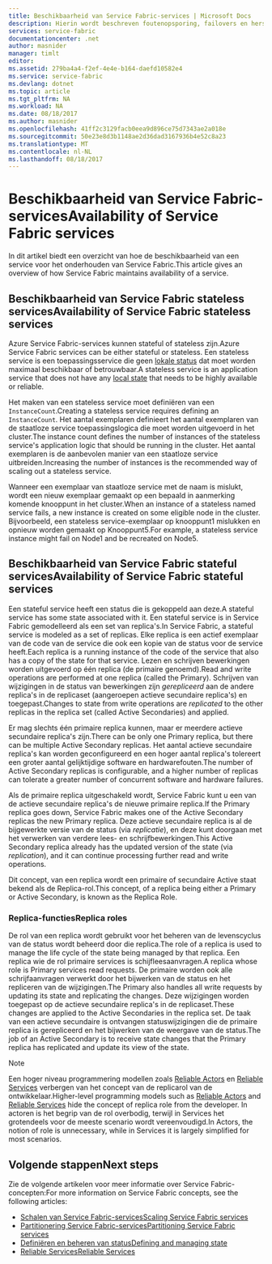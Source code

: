 ```yaml
---
title: Beschikbaarheid van Service Fabric-services | Microsoft Docs
description: Hierin wordt beschreven foutenopsporing, failovers en herstel voor services
services: service-fabric
documentationcenter: .net
author: masnider
manager: timlt
editor: 
ms.assetid: 279ba4a4-f2ef-4e4e-b164-daefd10582e4
ms.service: service-fabric
ms.devlang: dotnet
ms.topic: article
ms.tgt_pltfrm: NA
ms.workload: NA
ms.date: 08/18/2017
ms.author: masnider
ms.openlocfilehash: 41ff2c3129facb0eea9d896ce75d7343ae2a018e
ms.sourcegitcommit: 50e23e8d3b1148ae2d36dad3167936b4e52c8a23
ms.translationtype: MT
ms.contentlocale: nl-NL
ms.lasthandoff: 08/18/2017
---
```

# <a name="availability-of-service-fabric-services"></a><span data-ttu-id="80a1a-103">Beschikbaarheid van Service Fabric-services</span><span class="sxs-lookup"><span data-stu-id="80a1a-103">Availability of Service Fabric services</span></span>
<span data-ttu-id="80a1a-104">In dit artikel biedt een overzicht van hoe de beschikbaarheid van een service voor het onderhouden van Service Fabric.</span><span class="sxs-lookup"><span data-stu-id="80a1a-104">This article gives an overview of how Service Fabric maintains availability of a service.</span></span>

## <a name="availability-of-service-fabric-stateless-services"></a><span data-ttu-id="80a1a-105">Beschikbaarheid van Service Fabric stateless services</span><span class="sxs-lookup"><span data-stu-id="80a1a-105">Availability of Service Fabric stateless services</span></span>
<span data-ttu-id="80a1a-106">Azure Service Fabric-services kunnen stateful of stateless zijn.</span><span class="sxs-lookup"><span data-stu-id="80a1a-106">Azure Service Fabric services can be either stateful or stateless.</span></span> <span data-ttu-id="80a1a-107">Een stateless service is een toepassingsservice die geen [lokale status](service-fabric-concepts-state.md) dat moet worden maximaal beschikbaar of betrouwbaar.</span><span class="sxs-lookup"><span data-stu-id="80a1a-107">A stateless service is an application service that does not have any [local state](service-fabric-concepts-state.md) that needs to be highly available or reliable.</span></span>

<span data-ttu-id="80a1a-108">Het maken van een stateless service moet definiëren van een `InstanceCount`.</span><span class="sxs-lookup"><span data-stu-id="80a1a-108">Creating a stateless service requires defining an `InstanceCount`.</span></span> <span data-ttu-id="80a1a-109">Het aantal exemplaren definieert het aantal exemplaren van de staatloze service toepassingslogica die moet worden uitgevoerd in het cluster.</span><span class="sxs-lookup"><span data-stu-id="80a1a-109">The instance count defines the number of instances of the stateless service's application logic that should be running in the cluster.</span></span> <span data-ttu-id="80a1a-110">Het aantal exemplaren is de aanbevolen manier van een staatloze service uitbreiden.</span><span class="sxs-lookup"><span data-stu-id="80a1a-110">Increasing the number of instances is the recommended way of scaling out a stateless service.</span></span>

<span data-ttu-id="80a1a-111">Wanneer een exemplaar van staatloze service met de naam is mislukt, wordt een nieuw exemplaar gemaakt op een bepaald in aanmerking komende knooppunt in het cluster.</span><span class="sxs-lookup"><span data-stu-id="80a1a-111">When an instance of a stateless named service fails, a new instance is created on some eligible node in the cluster.</span></span> <span data-ttu-id="80a1a-112">Bijvoorbeeld, een stateless service-exemplaar op knooppunt1 mislukken en opnieuw worden gemaakt op Knooppunt5.</span><span class="sxs-lookup"><span data-stu-id="80a1a-112">For example, a stateless service instance might fail on Node1 and be recreated on Node5.</span></span>

## <a name="availability-of-service-fabric-stateful-services"></a><span data-ttu-id="80a1a-113">Beschikbaarheid van Service Fabric stateful services</span><span class="sxs-lookup"><span data-stu-id="80a1a-113">Availability of Service Fabric stateful services</span></span>
<span data-ttu-id="80a1a-114">Een stateful service heeft een status die is gekoppeld aan deze.</span><span class="sxs-lookup"><span data-stu-id="80a1a-114">A stateful service has some state associated with it.</span></span> <span data-ttu-id="80a1a-115">Een stateful service is in Service Fabric gemodelleerd als een set van replica's.</span><span class="sxs-lookup"><span data-stu-id="80a1a-115">In Service Fabric, a stateful service is modeled as a set of replicas.</span></span> <span data-ttu-id="80a1a-116">Elke replica is een actief exemplaar van de code van de service die ook een kopie van de status voor de service heeft.</span><span class="sxs-lookup"><span data-stu-id="80a1a-116">Each replica is a running instance of the code of the service that also has a copy of the state for that service.</span></span> <span data-ttu-id="80a1a-117">Lezen en schrijven bewerkingen worden uitgevoerd op één replica (de primaire genoemd).</span><span class="sxs-lookup"><span data-stu-id="80a1a-117">Read and write operations are performed at one replica (called the Primary).</span></span> <span data-ttu-id="80a1a-118">Schrijven van wijzigingen in de status van bewerkingen zijn *gerepliceerd* aan de andere replica's in de replicaset (aangeroepen actieve secundaire replica's) en toegepast.</span><span class="sxs-lookup"><span data-stu-id="80a1a-118">Changes to state from write operations are *replicated* to the other replicas in the replica set (called Active Secondaries) and applied.</span></span> 

<span data-ttu-id="80a1a-119">Er mag slechts één primaire replica kunnen, maar er meerdere actieve secundaire replica's zijn.</span><span class="sxs-lookup"><span data-stu-id="80a1a-119">There can be only one Primary replica, but there can be multiple Active Secondary replicas.</span></span> <span data-ttu-id="80a1a-120">Het aantal actieve secundaire replica's kan worden geconfigureerd en een hoger aantal replica's tolereert een groter aantal gelijktijdige software en hardwarefouten.</span><span class="sxs-lookup"><span data-stu-id="80a1a-120">The number of Active Secondary replicas is configurable, and a higher number of replicas can tolerate a greater number of concurrent software and hardware failures.</span></span>

<span data-ttu-id="80a1a-121">Als de primaire replica uitgeschakeld wordt, Service Fabric kunt u een van de actieve secundaire replica's de nieuwe primaire replica.</span><span class="sxs-lookup"><span data-stu-id="80a1a-121">If the Primary replica goes down, Service Fabric makes one of the Active Secondary replicas the new Primary replica.</span></span> <span data-ttu-id="80a1a-122">Deze actieve secundaire replica is al de bijgewerkte versie van de status (via *replicatie*), en deze kunt doorgaan met het verwerken van verdere lees- en schrijfbewerkingen.</span><span class="sxs-lookup"><span data-stu-id="80a1a-122">This Active Secondary replica already has the updated version of the state (via *replication*), and it can continue processing further read and write operations.</span></span>

<span data-ttu-id="80a1a-123">Dit concept, van een replica wordt een primaire of secundaire Active staat bekend als de Replica-rol.</span><span class="sxs-lookup"><span data-stu-id="80a1a-123">This concept, of a replica being either a Primary or Active Secondary, is known as the Replica Role.</span></span>

### <a name="replica-roles"></a><span data-ttu-id="80a1a-124">Replica-functies</span><span class="sxs-lookup"><span data-stu-id="80a1a-124">Replica roles</span></span>
<span data-ttu-id="80a1a-125">De rol van een replica wordt gebruikt voor het beheren van de levenscyclus van de status wordt beheerd door die replica.</span><span class="sxs-lookup"><span data-stu-id="80a1a-125">The role of a replica is used to manage the life cycle of the state being managed by that replica.</span></span> <span data-ttu-id="80a1a-126">Een replica wie de rol primaire services is schijfleesaanvragen.</span><span class="sxs-lookup"><span data-stu-id="80a1a-126">A replica whose role is Primary services read requests.</span></span> <span data-ttu-id="80a1a-127">De primaire worden ook alle schrijfaanvragen verwerkt door het bijwerken van de status en het repliceren van de wijzigingen.</span><span class="sxs-lookup"><span data-stu-id="80a1a-127">The Primary also handles all write requests by updating its state and replicating the changes.</span></span> <span data-ttu-id="80a1a-128">Deze wijzigingen worden toegepast op de actieve secundaire replica's in de replicaset.</span><span class="sxs-lookup"><span data-stu-id="80a1a-128">These changes are applied to the Active Secondaries in the replica set.</span></span> <span data-ttu-id="80a1a-129">De taak van een actieve secundaire is ontvangen statuswijzigingen die de primaire replica is gerepliceerd en het bijwerken van de weergave van de status.</span><span class="sxs-lookup"><span data-stu-id="80a1a-129">The job of an Active Secondary is to receive state changes that the Primary replica has replicated and update its view of the state.</span></span>

> [!NOTE]
> <span data-ttu-id="80a1a-130">Een hoger niveau programmering modellen zoals [Reliable Actors](service-fabric-reliable-actors-introduction.md) en [Reliable Services](service-fabric-reliable-services-introduction.md) verbergen van het concept van de replicarol van de ontwikkelaar.</span><span class="sxs-lookup"><span data-stu-id="80a1a-130">Higher-level programming models such as [Reliable Actors](service-fabric-reliable-actors-introduction.md) and [Reliable Services](service-fabric-reliable-services-introduction.md) hide the concept of replica role from the developer.</span></span> <span data-ttu-id="80a1a-131">In actoren is het begrip van de rol overbodig, terwijl in Services het grotendeels voor de meeste scenario wordt vereenvoudigd.</span><span class="sxs-lookup"><span data-stu-id="80a1a-131">In Actors, the notion of role is unnecessary, while in Services it is largely simplified for most scenarios.</span></span>
>

## <a name="next-steps"></a><span data-ttu-id="80a1a-132">Volgende stappen</span><span class="sxs-lookup"><span data-stu-id="80a1a-132">Next steps</span></span>
<span data-ttu-id="80a1a-133">Zie de volgende artikelen voor meer informatie over Service Fabric-concepten:</span><span class="sxs-lookup"><span data-stu-id="80a1a-133">For more information on Service Fabric concepts, see the following articles:</span></span>

- [<span data-ttu-id="80a1a-134">Schalen van Service Fabric-services</span><span class="sxs-lookup"><span data-stu-id="80a1a-134">Scaling Service Fabric services</span></span>](service-fabric-concepts-scalability.md)
- [<span data-ttu-id="80a1a-135">Partitionering Service Fabric-services</span><span class="sxs-lookup"><span data-stu-id="80a1a-135">Partitioning Service Fabric services</span></span>](service-fabric-concepts-partitioning.md)
- [<span data-ttu-id="80a1a-136">Definiëren en beheren van status</span><span class="sxs-lookup"><span data-stu-id="80a1a-136">Defining and managing state</span></span>](service-fabric-concepts-state.md)
- [<span data-ttu-id="80a1a-137">Reliable Services</span><span class="sxs-lookup"><span data-stu-id="80a1a-137">Reliable Services</span></span>](service-fabric-reliable-services-introduction.md)
